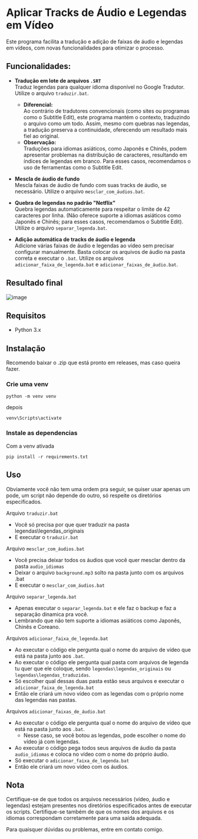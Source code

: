 # Aplicar Tracks de Áudio e Legendas em Vídeo

Este programa facilita a tradução e adição de faixas de áudio e legendas em vídeos, com novas funcionalidades para otimizar o processo.

## Funcionalidades:

- **Tradução em lote de arquivos `.SRT`**  
  Traduz legendas para qualquer idioma disponível no Google Tradutor. Utilize o arquivo `traduzir.bat`.
  - **Diferencial:**  
    Ao contrário de tradutores convencionais (como sites ou programas como o Subtitle Edit), este programa mantém o contexto, traduzindo o arquivo como um todo. Assim, mesmo com quebras nas legendas, a tradução preserva a continuidade, oferecendo um resultado mais fiel ao original.
  - **Observação:**  
    Traduções para idiomas asiáticos, como Japonês e Chinês, podem apresentar problemas na distribuição de caracteres, resultando em índices de legendas em branco. Para esses casos, recomendamos o uso de ferramentas como o Subtitle Edit.

- **Mescla de áudio de fundo**  
  Mescla faixas de áudio de fundo com suas tracks de áudio, se necessário. Utilize o arquivo `mesclar_com_áudios.bat`.

- **Quebra de legendas no padrão "Netflix"**  
  Quebra legendas automaticamente para respeitar o limite de 42 caracteres por linha. (Não oferece suporte a idiomas asiáticos como Japonês e Chinês; para esses casos, recomendamos o Subtitle Edit). Utilize o arquivo `separar_legenda.bat`.

- **Adição automática de tracks de áudio e legenda**  
  Adicione várias faixas de áudio e legendas ao vídeo sem precisar configurar manualmente. Basta colocar os arquivos de áudio na pasta correta e executar o `.bat`. Utilize os arquivos `adicionar_faixa_de_legenda.bat` e `adicionar_faixas_de_áudio.bat`.

## Resultado final
![image](https://github.com/RafaelGodoyEbert/Adicionar_audio_e_legenda/assets/78083427/5e4a99df-597a-4930-8e34-66f688ffaef8)

## Requisitos

- Python 3.x

## Instalação
Recomendo baixar o .zip que está pronto em releases, mas caso queira fazer.

### Crie uma venv
```
python -m venv venv
```
depois
```
venv\Scripts\activate
```

### Instale as dependencias
Com a venv ativada
```
pip install -r requirements.txt
```

## Uso
Obviamente você não tem uma ordem pra seguir, se quiser usar apenas um pode, um script não depende do outro, só respeite os diretórios especificados.

Arquivo `traduzir.bat`
- Você só precisa por que quer traduzir na pasta legendas\legendas_originais
- E executar o `traduzir.bat`

Arquivo `mesclar_com_áudios.bat`
- Você precisa deixar todos os áudios que você quer mesclar dentro da pasta `audio_idiomas`
- Deixar o arquivo `background.mp3` solto na pasta junto com os arquivos .bat
- E executar o `mesclar_com_áudios.bat`

Arquivo `separar_legenda.bat`
- Apenas executar o `separar_legenda.bat` e ele faz o backup e faz a separação dinamica pra você.
- Lembrando que não tem suporte a idiomas asiáticos como Japonês, Chinês e Coreano.

Arquivos `adicionar_faixa_de_legenda.bat`
- Ao executar o código ele pergunta qual o nome do arquivo de vídeo que está na pasta junto aos `.bat`.
- Ao executar o código ele pergunta qual pasta com arquivos de legenda tu quer que ele coloque, sendo `legendas\legendas_originais` ou `legendas\legendas_traduzidas`.
- Só escolher qual dessas duas pasta estão seus arquivos e executar o `adicionar_faixa_de_legenda.bat`
- Então ele criará um novo vídeo com as legendas com o próprio nome das legendas nas pastas.

Arquivos `adicionar_faixas_de_áudio.bat`
- Ao executar o código ele pergunta qual o nome do arquivo de vídeo que está na pasta junto aos `.bat`.
    - Nesse caso, se você botou as legendas, pode escolher o nome do vídeo já com legendas.
- Ao executar o código pega todos seus arquivos de áudio da pasta `audio_idiomas` e coloca no vídeo com o nome do próprio áudio.
- Só executar o `adicionar_faixa_de_legenda.bat`
- Então ele criará um novo vídeo com os áudios.

## Nota

Certifique-se de que todos os arquivos necessários (vídeo, áudio e legendas) estejam presentes nos diretórios especificados antes de executar os scripts. Certifique-se também de que os nomes dos arquivos e os idiomas correspondam corretamente para uma saída adequada.

Para quaisquer dúvidas ou problemas, entre em contato comigo.
